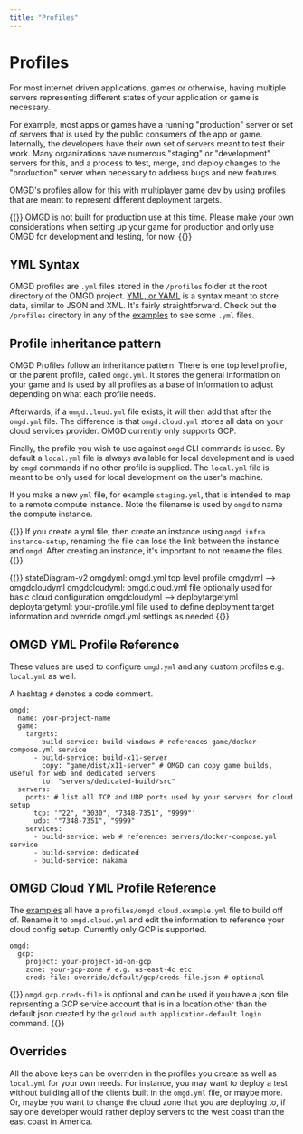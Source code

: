 ```yaml
---
title: "Profiles"
---
```


# Profiles

For most internet driven applications, games or otherwise, having multiple servers representing different states of your application or game is necessary.

For example, most apps or games have a running "production" server or set of servers that is used by the public consumers of the app or game. Internally, the developers have their own set of servers meant to test their work. Many organizations have numerous "staging" or "development" servers for this, and a process to test, merge, and deploy changes to the "production" server when necessary to address bugs and new features.

OMGD's profiles allow for this with multiplayer game dev by using profiles that are meant to represent different deployment targets.

{{<hint warning>}}
OMGD is not built for production use at this time. Please make your own considerations when setting up your game for production and only use OMGD for development and testing, for now.
{{</hint>}}

## YML Syntax

OMGD profiles are `.yml` files stored in the `/profiles` folder at the root directory of the OMGD project. [YML, or YAML](https://yaml.org/) is a syntax meant to store data, similar to JSON and XML. It's fairly straightforward. Check out the `/profiles` directory in any of the [examples](https://github.com/orgs/newnoiseworks/repositories?q=omgd+example&type=all&language=&sort=) to see some `.yml` files.

## Profile inheritance pattern

OMGD Profiles follow an inheritance pattern. There is one top level profile, or the parent profile, called `omgd.yml`. It stores the general information on your game and is used by all profiles as a base of information to adjust depending on what each profile needs.

Afterwards, if a `omgd.cloud.yml` file exists, it will then add that after the `omgd.yml` file. The difference is that `omgd.cloud.yml` stores all data on your cloud services provider. OMGD currently only supports GCP.

Finally, the profile you wish to use against `omgd` CLI commands is used. By default a `local.yml` file is always available for local development and is used by `omgd` commands if no other profile is supplied. The `local.yml` file is meant to be only used for local development on the user's machine.

If you make a new `yml` file, for example `staging.yml`, that is intended to map to a remote compute instance. Note the filename is used by `omgd` to name the compute instance.

{{<hint danger>}}
If you create a yml file, then create an instance using `omgd infra instance-setup`, renaming the file can lose the link between the instance and `omgd`. After creating an instance, it's important to not rename the files.
{{</hint>}}

{{<mermaid>}}
stateDiagram-v2
	omgdyml: omgd.yml top level profile
    omgdyml --> omgdcloudyml
    omgdcloudyml: omgd.cloud.yml file optionally used for basic cloud configuration
	omgdcloudyml --> deploytargetyml
	deploytargetyml: your-profile.yml file used to define deployment target information and override omgd.yml settings as needed
{{</mermaid>}}

## OMGD YML Profile Reference

These values are used to configure `omgd.yml` and any custom profiles e.g. `local.yml` as well.

A hashtag `#` denotes a code comment.

```
omgd:
  name: your-project-name
  game: 
    targets:
      - build-service: build-windows # references game/docker-compose.yml service
      - build-service: build-x11-server
        copy: "game/dist/x11-server" # OMGD can copy game builds, useful for web and dedicated servers
        to: "servers/dedicated-build/src"
  servers:
    ports: # list all TCP and UDP ports used by your servers for cloud setup
      tcp: '"22", "3030", "7348-7351", "9999"'
      udp: '"7348-7351", "9999"'
    services:
      - build-service: web # references servers/docker-compose.yml service
      - build-service: dedicated
      - build-service: nakama
```

## OMGD Cloud YML Profile Reference

The [examples](https://github.com/orgs/newnoiseworks/repositories?q=omgd+example&type=all&language=&sort=) all have a `profiles/omgd.cloud.example.yml` file to build off of. Rename it to `omgd.cloud.yml` and edit the information to reference your cloud config setup. Currently only GCP is supported.

```
omgd:
  gcp:
    project: your-project-id-on-gcp
    zone: your-gcp-zone # e.g. us-east-4c etc
    creds-file: override/default/gcp/creds-file.json # optional
```

{{<hint info>}}
`omgd.gcp.creds-file` is optional and can be used if you have a json file reprsenting a GCP service account that is in a location other than the default json created by the `gcloud auth application-default login` command.
{{</hint>}}

## Overrides

All the above keys can be overriden in the profiles you create as well as `local.yml` for your own needs. For instance, you may want to deploy a test without building all of the clients built in the `omgd.yml` file, or maybe more. Or, maybe you want to change the cloud zone that you are deploying to, if say one developer would rather deploy servers to the west coast than the east coast in America.
